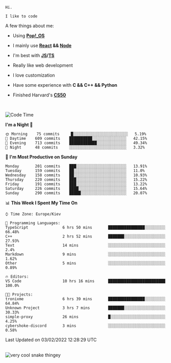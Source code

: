 ```
Hi.

I like to code
```

A few things about me:

-   Using **[Pop!\_OS](https://pop.system76.com/)**

-   I mainly use **[React](https://reactjs.org/) && [Node](https://nodejs.org/en/)**

-   I'm best with **[JS](https://www.javascript.com/)/[TS](https://www.typescriptlang.org/)**

-   Really like web development

-   I love customization

-   Have some experience with **C && C++ && Python**

-   Finished Harvard's **[CS50](https://cs50.harvard.edu)**

<br>

<!--START_SECTION:waka-->
![Code Time](http://img.shields.io/badge/Code%20Time-304%20hrs%209%20mins-blue)

**I'm a Night 🦉** 

```text
🌞 Morning    75 commits     █░░░░░░░░░░░░░░░░░░░░░░░░   5.19% 
🌆 Daytime    609 commits    ██████████░░░░░░░░░░░░░░░   42.15% 
🌃 Evening    713 commits    ████████████░░░░░░░░░░░░░   49.34% 
🌙 Night      48 commits     ░░░░░░░░░░░░░░░░░░░░░░░░░   3.32%

```
📅 **I'm Most Productive on Sunday** 

```text
Monday       201 commits    ███░░░░░░░░░░░░░░░░░░░░░░   13.91% 
Tuesday      159 commits    ██░░░░░░░░░░░░░░░░░░░░░░░   11.0% 
Wednesday    158 commits    ██░░░░░░░░░░░░░░░░░░░░░░░   10.93% 
Thursday     220 commits    ███░░░░░░░░░░░░░░░░░░░░░░   15.22% 
Friday       191 commits    ███░░░░░░░░░░░░░░░░░░░░░░   13.22% 
Saturday     226 commits    ████░░░░░░░░░░░░░░░░░░░░░   15.64% 
Sunday       290 commits    █████░░░░░░░░░░░░░░░░░░░░   20.07%

```


📊 **This Week I Spent My Time On** 

```text
⌚︎ Time Zone: Europe/Kiev

💬 Programming Languages: 
TypeScript               6 hrs 50 mins       ████████████████░░░░░░░░░   66.48% 
C++                      2 hrs 52 mins       ███████░░░░░░░░░░░░░░░░░░   27.93% 
Text                     14 mins             ░░░░░░░░░░░░░░░░░░░░░░░░░   2.4% 
Markdown                 9 mins              ░░░░░░░░░░░░░░░░░░░░░░░░░   1.62% 
Other                    5 mins              ░░░░░░░░░░░░░░░░░░░░░░░░░   0.89%

🔥 Editors: 
VS Code                  10 hrs 16 mins      █████████████████████████   100.0%

🐱‍💻 Projects: 
tronixme                 6 hrs 39 mins       ████████████████░░░░░░░░░   64.84% 
Unknown Project          3 hrs 7 mins        ███████░░░░░░░░░░░░░░░░░░   30.33% 
simple-proxy             26 mins             █░░░░░░░░░░░░░░░░░░░░░░░░   4.25% 
cybershoke-discord       3 mins              ░░░░░░░░░░░░░░░░░░░░░░░░░   0.58%

```


 Last Updated on 03/02/2022 12:28:29 UTC
<!--END_SECTION:waka-->

<br>

<img title="" src="https://raw.githubusercontent.com/Trunkelis/Trunkelis/output/github-contribution-grid-snake.svg" alt="very cool snake thingey" data-align="left">
